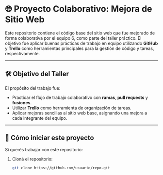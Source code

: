 # 🌐 Proyecto Colaborativo: Mejora de Sitio Web

Este repositorio contiene el código base del sitio web que fue mejorado de forma colaborativa por el equipo 6, como parte del taller práctico. El objetivo fue aplicar buenas prácticas de trabajo en equipo utilizando **GitHub** y **Trello** como herramientas principales para la gestión de código y tareas, respectivamente.

---

## 🛠️ Objetivo del Taller

El propósito del trabajo fue:

- Practicar el flujo de trabajo colaborativo con **ramas**, **pull requests** y **fusiones**.
- Utilizar **Trello** como herramienta de organización de tareas.
- Aplicar mejoras sencillas al sitio web base, asignando una mejora a cada integrante del equipo.

---

## 🚀 Cómo iniciar este proyecto

Si querés trabajar con este repositorio:

1. Cloná el repositorio:
   ```bash
   git clone https://github.com/usuario/repo.git
